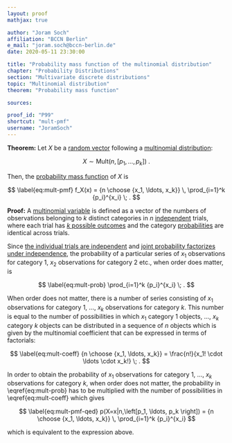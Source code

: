 ```yaml
---
layout: proof
mathjax: true

author: "Joram Soch"
affiliation: "BCCN Berlin"
e_mail: "joram.soch@bccn-berlin.de"
date: 2020-05-11 23:30:00

title: "Probability mass function of the multinomial distribution"
chapter: "Probability Distributions"
section: "Multivariate discrete distributions"
topic: "Multinomial distribution"
theorem: "Probability mass function"

sources:

proof_id: "P99"
shortcut: "mult-pmf"
username: "JoramSoch"
---
```



**Theorem:** Let $X$ be a [random vector](/D/rvec) following a [multinomial distribution](/D/mult):

$$ \label{eq:mult}
X \sim \mathrm{Mult}(n, \left[p_1, \ldots, p_k \right]) \; .
$$

Then, the [probability mass function](/D/pmf) of $X$ is

$$ \label{eq:mult-pmf}
f_X(x) = {n \choose {x_1, \ldots, x_k}} \, \prod_{i=1}^k {p_i}^{x_i} \; .
$$


**Proof:** A [multinomial variable](/D/mult) is defined as a vector of the numbers of observations belonging to $k$ distinct categories in $n$ [independent](/D/ind) trials, where each trial has [$k$ possible outcomes](/D/cat) and the category [probabilities](/D/prob) are identical across trials.

Since [the individual trials are independent](/D/mult) and [joint probability factorizes under independence](/P/prob-ind), the probability of a particular series of $x_1$ observations for category $1$, $x_2$ observations for category $2$ etc., when order does matter, is

$$ \label{eq:mult-prob}
\prod_{i=1}^k {p_i}^{x_i} \; .
$$

When order does not matter, there is a number of series consisting of $x_1$ observations for category $1$, ..., $x_k$ observations for category $k$. This number is equal to the number of possibilities in which $x_1$ category $1$ objects, ..., $x_k$ category $k$ objects can be distributed in a sequence of $n$ objects which is given by the multinomial coefficient that can be expressed in terms of factorials:

$$ \label{eq:mult-coeff}
{n \choose {x_1, \ldots, x_k}} = \frac{n!}{x_1! \cdot \ldots \cdot x_k!} \; .
$$

In order to obtain the probability of $x_1$ observations for category $1$, ..., $x_k$ observations for category $k$, when order does not matter, the probability in \eqref{eq:mult-prob} has to be multiplied with the number of possibilities in \eqref{eq:mult-coeff} which gives

$$ \label{eq:mult-pmf-qed}
p(X=x|n,\left[p_1, \ldots, p_k \right]) = {n \choose {x_1, \ldots, x_k}} \, \prod_{i=1}^k {p_i}^{x_i}
$$

which is equivalent to the expression above.